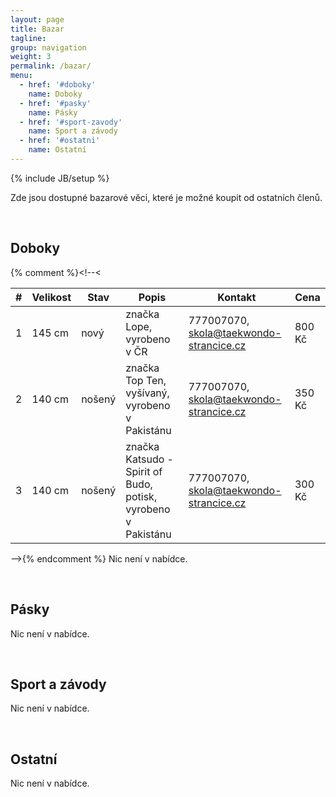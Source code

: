 ```yaml
---
layout: page
title: Bazar
tagline: 
group: navigation
weight: 3
permalink: /bazar/
menu:
  - href: '#doboky'
    name: Doboky
  - href: '#pasky'
    name: Pásky
  - href: '#sport-zavody'
    name: Sport a závody
  - href: '#ostatni'
    name: Ostatní
---
```

{% include JB/setup %}

Zde jsou dostupné bazarové věci, které je možné koupit od ostatních členů.

<a id="doboky" class="shifted-anchor">&nbsp;</a>
## Doboky

{% comment %}<!--<
<table class="table table-condensed table-striped table-bordered">
	<thead>
		<tr>
			<th>#</th>
			<th>Velikost</th>
			<th>Stav</th>
			<th>Popis</th>
			<th>Kontakt</th>
			<th>Cena</th>
		</tr>
	</thead>
	<tbody>
		<tr>
			<td>1</td>
			<td>145 cm</td>
			<td>nový</td>
			<td>značka Lope, vyrobeno v ČR</td>
			<td>777007070, <a href="mailto:skola@taekwondo-strancice.cz">skola@taekwondo-strancice.cz</a></td>
			<td>800 Kč</td>
		</tr>
		<tr>
			<td>2</td>
			<td>140 cm</td>
			<td>nošený</td>
			<td>značka Top Ten, vyšívaný, vyrobeno v Pakistánu</td>
			<td>777007070, <a href="mailto:skola@taekwondo-strancice.cz">skola@taekwondo-strancice.cz</a></td>
			<td>350 Kč</td>
		</tr>
		<tr>
			<td>3</td>
			<td>140 cm</td>
			<td>nošený</td>
			<td>značka Katsudo - Spirit of Budo, potisk, vyrobeno v Pakistánu</td>
			<td>777007070, <a href="mailto:skola@taekwondo-strancice.cz">skola@taekwondo-strancice.cz</a></td>
			<td>300 Kč</td>
		</tr>
	</tbody>
</table>
-->{% endcomment %}
Nic není v nabídce.
		
<a id="pasky" class="shifted-anchor">&nbsp;</a>
## Pásky 

Nic není v nabídce.

<a id="sport-zavody" class="shifted-anchor">&nbsp;</a>
## Sport a závody

Nic není v nabídce.

<a id="ostatni" class="shifted-anchor">&nbsp;</a>
## Ostatní 

Nic není v nabídce.
